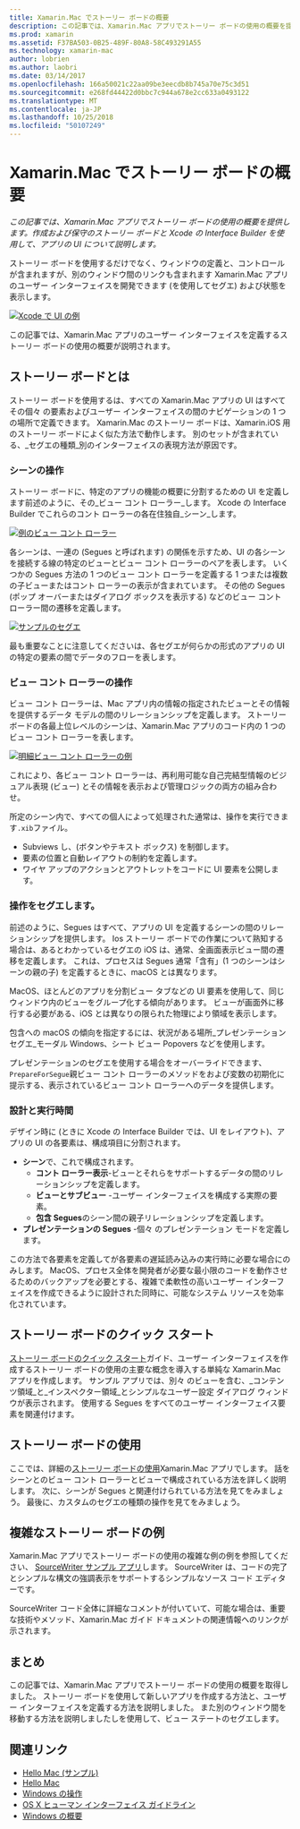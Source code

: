 ```yaml
---
title: Xamarin.Mac でストーリー ボードの概要
description: この記事では、Xamarin.Mac アプリでストーリー ボードの使用の概要を提供します。 ストーリーボードと Xcode の Interface Builder を使用したアプリの UI の作成と維持管理に関する内容が含まれています。
ms.prod: xamarin
ms.assetid: F37BA503-0B25-489F-80A8-58C493291A55
ms.technology: xamarin-mac
author: lobrien
ms.author: laobri
ms.date: 03/14/2017
ms.openlocfilehash: 166a50021c22aa09be3eecdb8b745a70e75c3d51
ms.sourcegitcommit: e268fd44422d0bbc7c944a678e2cc633a0493122
ms.translationtype: MT
ms.contentlocale: ja-JP
ms.lasthandoff: 10/25/2018
ms.locfileid: "50107249"
---
```

# <a name="introduction-to-storyboards-in-xamarinmac"></a>Xamarin.Mac でストーリー ボードの概要

_この記事では、Xamarin.Mac アプリでストーリー ボードの使用の概要を提供します。作成および保守のストーリー ボードと Xcode の Interface Builder を使用して、アプリの UI について説明します。_

ストーリー ボードを使用するだけでなく、ウィンドウの定義と、コントロールが含まれますが、別のウィンドウ間のリンクも含まれます Xamarin.Mac アプリのユーザー インターフェイスを開発できます (を使用してセグエ) および状態を表示します。

[![](images/intro01.png "Xcode で UI の例")](images/intro01.png#lightbox)

この記事では、Xamarin.Mac アプリのユーザー インターフェイスを定義するストーリー ボードの使用の概要が説明されます。

<a name="What-are-Storyboards" />

## <a name="what-are-storyboards"></a>ストーリー ボードとは

ストーリー ボードを使用するは、すべての Xamarin.Mac アプリの UI はすべてその個々 の要素およびユーザー インターフェイスの間のナビゲーションの 1 つの場所で定義できます。 Xamarin.Mac のストーリー ボードは、Xamarin.iOS 用のストーリー ボードによく似た方法で動作します。 別のセットが含まれている、_セグエの種類_別のインターフェイスの表現方法が原因です。

<a name="Working-with-Scenes" />

### <a name="working-with-scenes"></a>シーンの操作

ストーリー ボードに、特定のアプリの機能の概要に分割するための UI を定義します前述のように、その_ビュー コント ローラー_します。 Xcode の Interface Builder でこれらのコント ローラーの各在住独自_シーン_します。

[![](images/intro02.png "例のビュー コント ローラー")](images/intro02.png#lightbox)

各シーンは、一連の (Segues と呼ばれます) の関係を示すため、UI の各シーンを接続する線の特定のビューとビュー コント ローラーのペアを表します。 いくつかの Segues 方法の 1 つのビュー コント ローラーを定義する 1 つまたは複数の子ビューまたはコント ローラーの表示が含まれています。 その他の Segues (ポップ オーバーまたはダイアログ ボックスを表示する) などのビュー コント ローラー間の遷移を定義します。 

[![](images/intro03.png "サンプルのセグエ")](images/intro03.png#lightbox)

最も重要なことに注意してくださいは、各セグエが何らかの形式のアプリの UI の特定の要素の間でデータのフローを表します。

<a name="Working-with-View-Controllers" />

### <a name="working-with-view-controllers"></a>ビュー コント ローラーの操作

ビュー コント ローラーは、Mac アプリ内の情報の指定されたビューとその情報を提供するデータ モデルの間のリレーションシップを定義します。 ストーリー ボードの各最上位レベルのシーンは、Xamarin.Mac アプリのコード内の 1 つのビュー コント ローラーを表します。

[![](images/intro04.png "明細ビュー コント ローラーの例")](images/intro04.png#lightbox)

これにより、各ビュー コント ローラーは、再利用可能な自己完結型情報のビジュアル表現 (ビュー) とその情報を表示および管理ロジックの両方の組み合わせ。

所定のシーン内で、すべての個人によって処理された通常は、操作を実行できます`.xib`ファイル。 

 - Subviews し、(ボタンやテキスト ボックス) を制御します。
 - 要素の位置と自動レイアウトの制約を定義します。
 - ワイヤ アップのアクションとアウトレットをコードに UI 要素を公開します。

<a name="Working-with-Segues" />

### <a name="working-with-segues"></a>操作をセグエします。

前述のように、Segues はすべて、アプリの UI を定義するシーンの間のリレーションシップを提供します。 Ios ストーリー ボードでの作業について熟知する場合は、あるとわかっているセグエの iOS は、通常、全画面表示ビュー間の遷移を定義します。 これは、プロセスは Segues 通常「含有」(1 つのシーンはシーンの親の子) を定義するときに、macOS とは異なります。

MacOS、ほとんどのアプリを分割ビュー タブなどの UI 要素を使用して、同じウィンドウ内のビューをグループ化する傾向があります。 ビューが画面外に移行する必要がある、iOS とは異なりの限られた物理により領域を表示します。

包含への macOS の傾向を指定するには、状況がある場所_プレゼンテーション セグエ_モーダル Windows、シート ビュー Popovers などを使用します。

プレゼンテーションのセグエを使用する場合をオーバーライドできます、`PrepareForSegue`親ビュー コント ローラーのメソッドをおよび変数の初期化に提示する、表示されているビュー コント ローラーへのデータを提供します。

<a name="Design-and-Run-Times" />

### <a name="design-and-run-times"></a>設計と実行時間

デザイン時に (ときに Xcode の Interface Builder では、UI をレイアウト)、アプリの UI の各要素は、構成項目に分割されます。

- **シーン**で、これで構成されます。
    - **コント ローラー表示**-ビューとそれらをサポートするデータの間のリレーションシップを定義します。
    - **ビューとサブビュー** -ユーザー インターフェイスを構成する実際の要素。
    - **包含 Segues**のシーン間の親子リレーションシップを定義します。
- **プレゼンテーションの Segues** -個々 のプレゼンテーション モードを定義します。 

この方法で各要素を定義してが各要素の遅延読み込みの実行時に必要な場合にのみします。 MacOS、プロセス全体を開発者が必要な最小限のコードを動作させるためのバックアップを必要とする、複雑で柔軟性の高いユーザー インターフェイスを作成できるように設計された同時に、可能なシステム リソースを効率化されています。

<a name="Storyboard-Quick-Start" />

## <a name="storyboard-quick-start"></a>ストーリー ボードのクイック スタート

[ストーリー ボードのクイック スタート](~/mac/platform/storyboards/quickstart.md)ガイド、ユーザー インターフェイスを作成するストーリー ボードの使用の主要な概念を導入する単純な Xamarin.Mac アプリを作成します。 サンプル アプリでは、別々 のビューを含む、_コンテンツ領域_と_インスペクター領域_とシンプルなユーザー設定 ダイアログ ウィンドウが表示されます。 使用する Segues をすべてのユーザー インターフェイス要素を関連付けます。

<a name="Working-with-Storyboards" />

## <a name="working-with-storyboards"></a>ストーリー ボードの使用

ここでは、詳細の[ストーリー ボードの使用](~/mac/platform/storyboards/indepth.md)Xamarin.Mac アプリでします。 話をシーンとのビュー コント ローラーとビューで構成されている方法を詳しく説明します。 次に、シーンが Segues と関連付けられている方法を見てをみましょう。 最後に、カスタムのセグエの種類の操作を見てをみましょう。 

<a name="Complex-Storyboard-Example" />

## <a name="complex-storyboard-example"></a>複雑なストーリー ボードの例

Xamarin.Mac アプリでストーリー ボードの使用の複雑な例の例を参照してください、 [SourceWriter サンプル アプリ](https://developer.xamarin.com/samples/mac/SourceWriter/)します。 SourceWriter は、コードの完了とシンプルな構文の強調表示をサポートするシンプルなソース コード エディターです。

SourceWriter コード全体に詳細なコメントが付いていて、可能な場合は、重要な技術やメソッド、Xamarin.Mac ガイド ドキュメントの関連情報へのリンクが示されます。

<a name="Summary" />

## <a name="summary"></a>まとめ

この記事では、Xamarin.Mac アプリでストーリー ボードの使用の概要を取得しました。 ストーリー ボードを使用して新しいアプリを作成する方法と、ユーザー インターフェイスを定義する方法を説明しました。 また別のウィンドウ間を移動する方法を説明しましたしを使用して、ビュー ステートのセグエします。


## <a name="related-links"></a>関連リンク

- [Hello Mac (サンプル)](https://developer.xamarin.com/samples/mac/Hello_Mac/)
- [Hello Mac](~/mac/get-started/hello-mac.md)
- [Windows の操作](~/mac/user-interface/window.md)
- [OS X ヒューマン インターフェイス ガイドライン](https://developer.apple.com/library/mac/documentation/UserExperience/Conceptual/OSXHIGuidelines/)
- [Windows の概要](https://developer.apple.com/library/mac/documentation/Cocoa/Conceptual/WinPanel/Introduction.html#//apple_ref/doc/uid/10000031-SW1)
